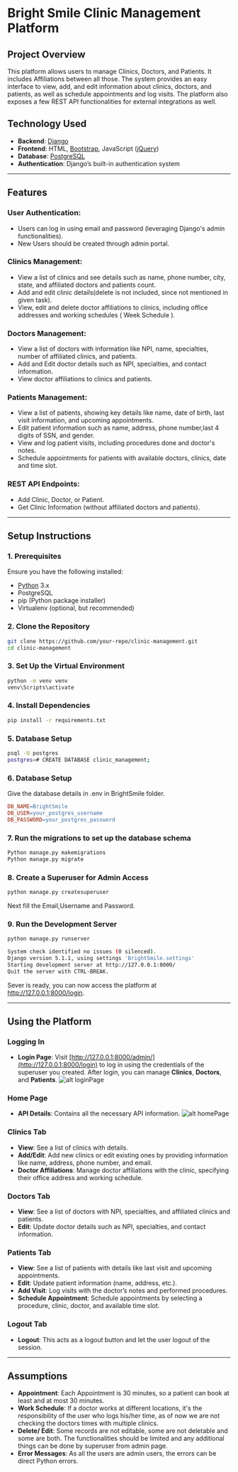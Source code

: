 # Bright Smile Clinic Management Platform

## Project Overview

This platform allows users to manage Clinics, Doctors, and Patients.
It includes Affiliations between all those.
The system provides an easy interface to view, add, and edit information about clinics, doctors, and patients, as well as schedule appointments and log visits. 
The platform also exposes a few REST API functionalities for external integrations as well.

## Technology Used

- **Backend**: [Django](https://www.djangoproject.com/start/)
- **Frontend**: HTML, [Bootstrap](https://getbootstrap.com/docs/5.3/getting-started/introduction/), JavaScript ([jQuery](https://jquery.com/))
- **Database**: [PostgreSQL](https://www.postgresql.org/)
- **Authentication**: Django’s built-in authentication system

---

## Features

### User Authentication:
- Users can log in using email and password (leveraging Django's admin functionalities).
- New Users should be created through admin portal.

### Clinics Management:
- View a list of clinics and see details such as name, phone number, city, state, and affiliated doctors and patients count.
- Add and edit clinic details(delete is not included, since not mentioned in given task).
- View, edit and delete doctor affiliations to clinics, including office addresses and working schedules ( Week Schedule ).

### Doctors Management:
- View a list of doctors with information like NPI, name, specialties, number of affiliated clinics, and patients.
- Add and Edit doctor details such as NPI, specialties, and contact information.
- View doctor affiliations to clinics and patients.

### Patients Management:
- View a list of patients, showing key details like name, date of birth, last visit information, and upcoming appointments.
- Edit patient information such as name, address, phone number,last 4 digits of SSN, and gender.
- View and log patient visits, including procedures done and doctor's notes.
- Schedule appointments for patients with available doctors, clinics, date and time slot.

### REST API Endpoints:
- Add Clinic, Doctor, or Patient.
- Get Clinic Information (without affiliated doctors and patients).

---

## Setup Instructions

### 1. Prerequisites
Ensure you have the following installed:
- [Python](https://www.python.org/) 3.x
- PostgreSQL
- pip (Python package installer)
- Virtualenv (optional, but recommended)

### 2. Clone the Repository
```bash
git clone https://github.com/your-repo/clinic-management.git
cd clinic-management
```

### 3. Set Up the Virtual Environment 
```bash
python -m venv venv
venv\Scripts\activate
```

### 4. Install Dependencies
```bash
pip install -r requirements.txt
```

### 5. Database Setup
```bash
psql -U postgres
postgres=# CREATE DATABASE clinic_management;
```

### 6. Database Setup

Give the database details in .env in BrightSmile folder.

```makefile
DB_NAME=BrightSmile
DB_USER=your_postgres_username
DB_PASSWORD=your_postgres_password
```

### 7. Run the migrations to set up the database schema
```bash
Python manage.py makemigrations
Python manage.py migrate
```

### 8. Create a Superuser for Admin Access
```bash
python manage.py createsuperuser
```
Next fill the Email,Username and Password.

### 9. Run the Development Server
```bash
python manage.py runserver

System check identified no issues (0 silenced).
Django version 5.1.1, using settings 'BrightSmile.settings'
Starting development server at http://127.0.0.1:8000/
Quit the server with CTRL-BREAK.
```

Sever is ready, you can now access the platform at http://127.0.0.1:8000/login.

---

## Using the Platform

### Logging In
- **Login Page**:
Visit [http://127.0.0.1:8000/admin/](http://127.0.0.1:8000/login) to log in using the credentials of the superuser you created. After login, you can manage **Clinics**, **Doctors**, and **Patients**.
![alt loginPage](login.png)
### Home Page
- **API Details**: Contains all the necessary API information.
![alt homePage](home.png)

### Clinics Tab
- **View**: See a list of clinics with details.
- **Add/Edit**: Add new clinics or edit existing ones by providing information like name, address, phone number, and email.
- **Doctor Affiliations**: Manage doctor affiliations with the clinic, specifying their office address and working schedule.

### Doctors Tab
- **View**: See a list of doctors with NPI, specialties, and affiliated clinics and patients.
- **Edit**: Update doctor details such as NPI, specialties, and contact information.

### Patients Tab
- **View**: See a list of patients with details like last visit and upcoming appointments.
- **Edit**: Update patient information (name, address, etc.).
- **Add Visit**: Log visits with the doctor’s notes and performed procedures.
- **Schedule Appointment**: Schedule appointments by selecting a procedure, clinic, doctor, and available time slot.

### Logout Tab
- **Logout**: This acts as a logout button and let the user logout of the session.
---

## Assumptions

- **Appointment**: Each Appointment is 30 minutes, so a patient can book at least and at most 30 minutes.
- **Work Schedule**: If a doctor works at different locations, it's the responsibility of the user who logs his/her time, as of now we are not checking the doctors times with multiple clinics.
- **Delete/ Edit**: Some records are not editable, some are not deletable and some are both. The functionalities should be limited and any additional things can be done by superuser from admin page.
- **Error Messages**: As all the users are admin users, the errors can be direct Python errors.